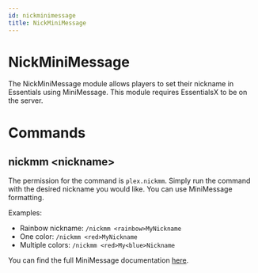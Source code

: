 ```yaml
---
id: nickminimessage
title: NickMiniMessage
---
```


# NickMiniMessage

The NickMiniMessage module allows players to set their nickname in Essentials using MiniMessage. This module requires
EssentialsX to be on the server.

# Commands

## nickmm \<nickname\>

The permission for the command is `plex.nickmm`. Simply run the command with the desired nickname you would like. You
can use MiniMessage formatting.

Examples:
- Rainbow nickname: `/nickmm <rainbow>MyNickname`
- One color: `/nickmm <red>MyNickname`
- Multiple colors: `/nickmm <red>My<blue>Nickname`

You can find the full MiniMessage documentation [here](https://docs.advntr.dev/minimessage/format.html).